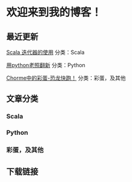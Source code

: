 # 欢迎来到我的博客！
## 最近更新
[Scala 迭代器的使用](https://elytraflyer.github.io/scala-2)   分类：Scala

[用python老照翻新](https://elytraflyer.github.io/python-1)   分类：Python

[Chorme中的彩蛋-恐龙快跑！](https://elytraflyer.github.io/other-1)    分类：彩蛋，及其他
## 文章分类
### Scala
### Python
### 彩蛋，及其他
## 下载链接
